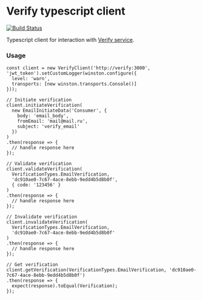 # Verify typescript client

[![Build Status](https://travis-ci.org/JincorTech/verify-ts-client.svg?branch=develop)](https://travis-ci.org/JincorTech/verify-ts-client)

Typescript client for interaction with [Verify service](https://github.com/JincorTech/backend-verify).

### Usage

```
const client = new VerifyClient('http://verify:3000', 'jwt_token').setCustomLogger(winston.configure({
  level: 'warn',
  transports: [new winston.transports.Console()]
}));

// Initiate verification
client.initiateVerification(
  new EmailInitiateData('Consumer', {
    body: 'email_body',
    fromEmail: 'mail@mail.ru',
    subject: 'verify_email'
  })
)
.then(response => {
  // handle response here
});

// Validate verification
client.validateVerification(
  VerificationTypes.EmailVerification,
  'dc910ae0-7c67-4ace-8ebb-9edd4b5d8b0f',
  { code: '123456' }
)
.then(response => {
  // handle response here
});

// Invalidate verification
client.invalidateVerification(
  VerificationTypes.EmailVerification,
  'dc910ae0-7c67-4ace-8ebb-9edd4b5d8b0f'
)
.then(response => {
  // handle response here
});

// Get verification
client.getVerification(VerificationTypes.EmailVerification, 'dc910ae0-7c67-4ace-8ebb-9edd4b5d8b0f')
.then(response => {
  expect(response).toEqual(Verification);
});
```